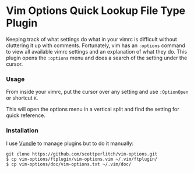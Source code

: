 # Vim Options Quick Lookup File Type Plugin

Keeping track of what settings do what in your vimrc is difficult without cluttering it up with comments. Fortunately, vim has an `:options` command to view all available vimrc settings and an explanation of what they do. This plugin opens the `:options` menu and does a search of the setting under the cursor.

### Usage

From inside your vimrc, put the cursor over any setting and use `:OptionOpen` or shortcut `K`.

This will open the options menu in a vertical split and find the setting for quick reference.

### Installation

I use [Vundle](https://github.com/gmarik/Vundle.vim) to manage plugins but to do it manually:

    git clone https://github.com/scottperlitch/vim-options.git
    $ cp vim-options/ftplugin/vim-options.vim ~/.vim/ftplugin/
    $ cp vim-options/doc/vim-options.txt ~/.vim/doc/
